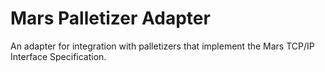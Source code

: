 # Mars Palletizer Adapter
An adapter for integration with palletizers that implement the Mars TCP/IP Interface Specification.

